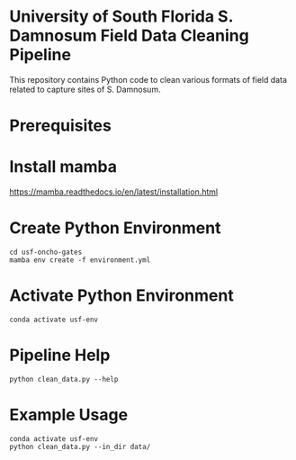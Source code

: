 # University of South Florida S. Damnosum Field Data Cleaning Pipeline

This repository contains Python code to clean various formats of field data related to capture sites of S. Damnosum.

# Prerequisites

# Install mamba

https://mamba.readthedocs.io/en/latest/installation.html

# Create Python Environment

```
cd usf-oncho-gates
mamba env create -f environment.yml
```

# Activate Python Environment

```
conda activate usf-env
```

# Pipeline Help

```
python clean_data.py --help
```

# Example Usage

```
conda activate usf-env
python clean_data.py --in_dir data/
```
